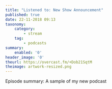```yaml
---
title: "Listened to: New Show Announcement"
published: true
date: 22-11-2018 09:13
taxonomy:
    category:
        - stream
    tag:
        - podcasts
summary:
    enabled: '0'
header_image: '0'
theurl: https://overcast.fm/+Dob21SqtM
theimage: artwork-resized.png
--- 
```

Episode summary: A sample of my new podcast
